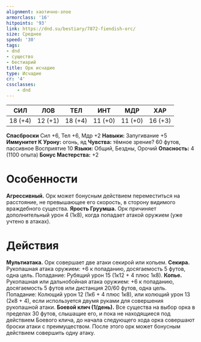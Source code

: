 ```yaml
---
alignment: хаотично-злое
armorclass: '16'
hitpoints: '93'
link: https://dnd.su/bestiary/7872-fiendish-orc/
size: Среднее
speed: '30'
tags:
- dnd
- существо
- бестиарий
title: Орк исчадие
type: Исчадие
cr: '4'
cssclasses:
    - dnd
---
```



| СИЛ | ЛОВ | ТЕЛ | ИНТ | МДР | ХАР |
|---|---|---|---|---|---|
| 18 (+4) | 12 (+1) | 18 (+4) | 11 (+0) | 11 (+0) | 16 (+3) |
**Спасброски** Сил +6, Тел +6, Мдр +2
**Навыки:** Запугивание +5
**Иммунитет К Урону:** огонь, яд
**Чувства:** тёмное зрение? 60 футов, пассивное Восприятие 10
**Языки:** Общий, Бездны, Орочий
**Опасность:** 4 (1100 опыта)
**Бонус Мастерства:** +2


# Особенности
**Агрессивный.** Орк может бонусным действием переместиться на расстояние, не превышающее его скорость, в сторону видимого враждебного существа.
**Ярость Груумша.** Орк причиняет дополнительный урон 4 (1к8), когда попадает атакой оружием (уже учтено в атаках).


# Действия
**Мультиатака.** Орк совершает две атаки секирой или копьем.
**Секира.** Рукопашная атака оружием: +6 к попаданию, досягаемость 5 футов, одна цель. Попадание: Рубящий урон 15 (1к12 + 4 плюс 1к8).
**Копье.** Рукопашная или дальнобойная атака оружием: +6 к попаданию, досягаемость 5 футов или дистанция 20/60 футов, одна цель. Попадание: Колющий урон 12 (1к6 + 4 плюс 1к8), или колющий урон 13 (2к8 + 4), если используется двумя руками для совершения рукопашной атаки.
**Боевой клич (1/день).** Все существа на выбор орка  в пределах 30 футов, слышащие его, и пока не находящиеся под действием Боевого клича, до начала следующего хода орка совершают броски атаки с преимуществом. После этого орк может бонусным действием совершить одну атаку.